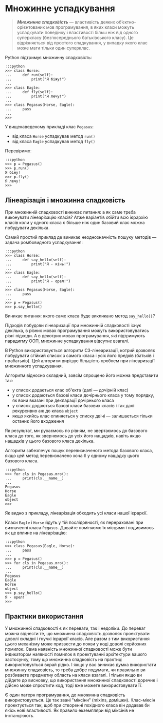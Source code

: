 # Множинне успадкування

> ***Множинна спадко́вість*** — властивість деяких обʼєктно-орієнтованих мов програмування, в яких класи можуть успадкувати поведінку і властивості більш ніж від одного суперкласу (безпосереднього батьківського класу). Це відрізняється від простого спадкування, у випадку якого клас може мати тільки один суперклас. 

Python підтримує множинну спадковість:

	:::python
	>>> class Horse:
	...     def run(self):
	...         print("Я біжу!")
	...
	>>> class Eagle:
	...     def fly(self):
	...         print("Я лечу!")
	...
	>>> class Pegasus(Horse, Eagle):
	...     pass
	...
	>>>
	
У вищенаведеному прикладі клас `Pegasus`: 

- від класа `Horse` успадкував метод `run()`
- від класа `Eagle` успадкував метод `fly()`

Перевіримо: 

	:::python
	>>> p = Pegasus()
	>>> p.run()
	Я біжу!
	>>> p.fly()
	Я лечу!
	>>>

## Лінеарізація і множинна спадковість

При множинній спадковості виникає питання: 
а як саме треба виконувати лінеарізацію класів? 
Атже варіантів обійти всю ієрархію класів коли у одного класа є більше ніж один базовий клас 
можна побудувати декілька. 

Самий простий приклад де виникає неоднозначність пошуку методів — 
задача ромбовидного успадкування:  

	:::python
	>>> class Horse:
	...     def say_hello(self):
	...         print("Я - кінь!")
	...
	>>> class Eagle:
	...     def say_hello(self):
	...         print("Я - орел!")
	...
	>>> class Pegasus(Horse, Eagle):
	...     pass
	...
	>>> p = Pegasus()
	>>> p.say_hello()
	
Виникає питання: якого саме класа буде викликано метод `say_hello()`? 
		
Підходів побудови лінеаризації при множинній спадковості існує декілька, 
в різних мовах програмування можуть використовуватись різні підходи. 
А в декотрих мовах програмування, які підтримують парадигму ООП, множинне успадкування відсутнє взагалі. 

В Python використовується алгоритм C3-лінеаризації, 
котрий дозволяє побудувати стійкий список з самого класа і усіх його предків 
(батьків і прабатьків). 
Цей алгоритм вирішує більшість проблем при лінеаризації множинного успадкування. 

Алгоритм відносно складний, зовсім спрощено його можна представити так: 

* у список додається клас об'єкта (далі — дочірній клас)
* у список додаються базові класи дочірнього класа у тому порядку, як вони вказані при декларації дочірнього класа
* у список додаються базові класи базових класів і так далі рекурсивно аж до класа `object`
* якщо якийсь клас опиняється у списку двічі — залишається тільки останнє його входження

Як результат, ми рухаємось по рівням, 
не звертаємось до базового класа до того, 
як звернемось до усіх його нащадків, 
навіть якщо нащадків у цього базового класа декілька. 

Алгоритм забезпечує пошук перевизначеного метода базового класа, 
якщо цей метод перевизначено хоча б у одному нащадку цього базового класа. 

	:::python
	>>> for cls in Pegasus.mro():
	...     print(cls.__name__)
	...
	Pegasus
	Horse
	Eagle
	object
	>>>

Як видно з прикладу, лінеарізація обходить усі класи нашої ієрархії. 

Класи `Eagle` і `Horse` йдуть у тій послідовності, 
як перераховані при визначенні класа `Pegasus`. 
Давайте поміняємо їх місцями і подивимось як це вплине на лінеарізацію: 

	:::python
	>>> class Pegasus(Eagle, Horse):
	...     pass
	...
	>>> p = Pegasus()
	>>> for cls in Pegasus.mro():
	...     print(cls.__name__)
	...
	Pegasus
	Eagle
	Horse
	object
	>>> p.say_hello()
	Я - орел!
	>>>

## Практики використання

У множинної спадковості є як переваги, так і недоліки. 
До переваг можна віднести те, 
що множинна спадковість дозволяє проектувати доволі складні і гнучкі ієрархії класів. 
Але разом з тим використання цього механізму може призвести до появи у коді доволі серйозних помилок. 
Сама наявність множинної спадковості 
може бути індикатором наявності помилок в проектуванні архітектури вашого застосунку, 
тому що множинна спадковість на практиці використовується вкрай рідко. 
І якщо у вас виникає думка використати множинну спадковість, 
то треба добре подумати, 
чи правильно ви розбиваєте предметну область на класи взагалі. 
І тільки якщо ви дійдете до висновку, 
що використання множинної спадковості доречне і дійсно може спростити код, 
тоді вже можете використовувати її. 

Є один патерн програмування, де множинна спадковість використовується. 
Це так звані "міксіни" (mixins, домішки). 
Клас-міксін проектується так, щоб при створенні похідного класа він 
додавав би якісь нові властивості. 
Як правило екземпляри від міксінів не інстанціюють. 



	
